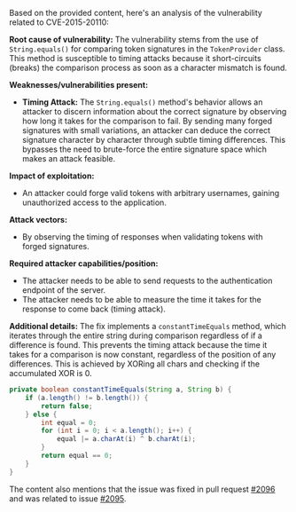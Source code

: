 Based on the provided content, here's an analysis of the vulnerability related to CVE-2015-20110:

**Root cause of vulnerability:**
The vulnerability stems from the use of `String.equals()` for comparing token signatures in the `TokenProvider` class. This method is susceptible to timing attacks because it short-circuits (breaks) the comparison process as soon as a character mismatch is found.

**Weaknesses/vulnerabilities present:**
- **Timing Attack:** The `String.equals()` method's behavior allows an attacker to discern information about the correct signature by observing how long it takes for the comparison to fail. By sending many forged signatures with small variations, an attacker can deduce the correct signature character by character through subtle timing differences. This bypasses the need to brute-force the entire signature space which makes an attack feasible.

**Impact of exploitation:**
- An attacker could forge valid tokens with arbitrary usernames, gaining unauthorized access to the application.

**Attack vectors:**
- By observing the timing of responses when validating tokens with forged signatures.

**Required attacker capabilities/position:**
- The attacker needs to be able to send requests to the authentication endpoint of the server.
- The attacker needs to be able to measure the time it takes for the response to come back (timing attack).

**Additional details:**
The fix implements a `constantTimeEquals` method, which iterates through the entire string during comparison regardless of if a difference is found. This prevents the timing attack because the time it takes for a comparison is now constant, regardless of the position of any differences. This is achieved by XORing all chars and checking if the accumulated XOR is 0.
```java
private boolean constantTimeEquals(String a, String b) {
    if (a.length() != b.length()) {
        return false;
    } else {
        int equal = 0;
        for (int i = 0; i < a.length(); i++) {
            equal |= a.charAt(i) ^ b.charAt(i);
        }
        return equal == 0;
    }
}
```
The content also mentions that the issue was fixed in pull request [#2096](https://github.com/jhipster/generator-jhipster/pull/2096) and was related to issue [#2095](https://github.com/jhipster/generator-jhipster/issues/2095).